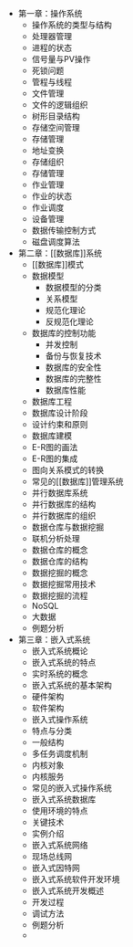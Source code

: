 - 第一章：操作系统
	- 操作系统的类型与结构
	- 处理器管理
	- 进程的状态
	- 信号量与PV操作
	- 死锁问题
	- 管程与线程
	- 文件管理
	- 文件的逻辑组织
	- 树形目录结构
	- 存储空间管理
	- 存储管理
	- 地址变换
	- 存储组织
	- 存储管理
	- 作业管理
	- 作业的状态
	- 作业调度
	- 设备管理
	- 数据传输控制方式
	- 磁盘调度算法
- 第二章：[[数据库]]系统
	- [[数据库]]模式
	- 数据模型
		- 数据模型的分类
		- 关系模型
		- 规范化理论
		- 反规范化理论
	- 数据库的控制功能
		- 并发控制
		- 备份与恢复技术
		- 数据库的安全性
		- 数据库的完整性
		- 数据库性能
	- 数据库工程
	- 数据库设计阶段
	- 设计约束和原则
	- 数据库建模
	- E-R图的画法
	- E-R图的集成
	- 图向关系模式的转换
	- 常见的[[数据库]]管理系统
	- 并行数据库系统
	- 并行数据库的结构
	- 并行数据库的组织
	- 数据仓库与数据挖掘
	- 联机分析处理
	- 数据仓库的概念
	- 数据仓库的结构
	- 数据挖掘的概念
	- 数据挖掘常用技术
	- 数据挖掘的流程
	- NoSQL
	- 大数据
	- 例题分析
- 第三章：嵌入式系统
	- 嵌入式系统概论
	- 嵌入式系统的特点
	- 实时系统的概念
	- 嵌入式系统的基本架构
	- 硬件架构
	- 软件架构
	- 嵌入式操作系统
	- 特点与分类
	- 一般结构
	- 多任务调度机制
	- 内核对象
	- 内核服务
	- 常见的嵌入式操作系统
	- 嵌入式系统数据库
	- 使用环境的特点
	- 关键技术
	- 实例介绍
	- 嵌入式系统网络
	- 现场总线网
	- 嵌入式因特网
	- 嵌入式系统软件开发环境
	- 嵌入式系统开发概述
	- 开发过程
	- 调试方法
	- 例题分析
	-